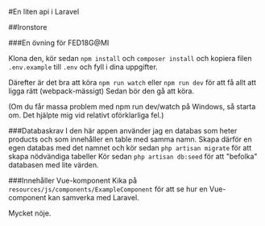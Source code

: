 #En liten api i Laravel

##Ironstore

###En övning för FED18G@MI

Klona den, kör sedan 
```npm install``` 
och 
```composer install```
och 
kopiera filen `.env.example` till `.env`
och 
fyll i dina uppgifter.

Därefter är det bra att köra
```npm run watch``` 
eller 
```npm run dev```
för att få allt att ligga rätt (webpack-mässigt)
Sedan bör den gå att köra.

(Om du får massa problem med npm run dev/watch på Windows, så starta om. Det hjälpte mig vid relativt oförklarliga fel.)

###Databaskrav
I den här appen använder jag en databas som heter 
products
och som innehåller en table med samma namn.
Skapa därför en egen databas med det namnet 
och kör sedan 
```php artisan migrate```
för att skapa nödvändiga tabeller
Kör sedan
```php artisan db:seed``` 
för att "befolka" databasen med lite värden.

###Innehåller Vue-komponent
Kika på 
```resources/js/components/ExampleComponent```
för att se hur en Vue-component kan samverka med Laravel.

Mycket nöje.
